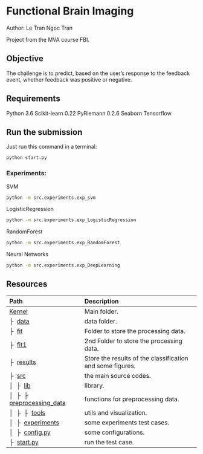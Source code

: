 # Functional Brain Imaging
Author: Le Tran Ngoc Tran

Project from the MVA course FBI.

## Objective 
The challenge is to predict, based on the user’s response to the feedback event, whether feedback was positive or negative.

## Requirements
Python 3.6
Scikit-learn 0.22
PyRiemann 0.2.6
Seaborn
Tensorflow



## Run the  submission
Just run this command in a terminal:

```bash
python start.py
```


### Experiments:
 

SVM
```bash
python -m src.experiments.exp_svm

```
LogisticRegression
```bash
python -m src.experiments.exp_LogisticRegression
```
RandomForest
```bash
python -m src.experiments.exp_RandomForest
```
Neural Networks
```bash
python -m src.experiments.exp_DeepLearning
```

## Resources

| Path | Description
| :--- | :----------
| [Kernel]() | Main folder.
| &boxvr;&nbsp; [data]() | data folder.
| &boxvr;&nbsp; [fit]() | Folder to store the processing data.
| &boxvr;&nbsp; [fit1]() | 2nd Folder to store the processing data.
| &boxvr;&nbsp; [results]() | Store the results of the classification and some figures.
| &boxvr;&nbsp; [src]() | the main source codes.
| &boxv;&nbsp; &boxvr;&nbsp; [lib]() | library.
| &boxv;&nbsp; &boxvr;&nbsp; &boxvr;&nbsp; [preprocessing_data]() | functions for preprocessing data.
| &boxv;&nbsp; &boxvr;&nbsp; &boxvr;&nbsp; [tools]()   | utils and visualization.
| &boxv;&nbsp; &boxvr;&nbsp; [experiments]() | some experiments test cases.
| &boxv;&nbsp; &boxvr;&nbsp; [config.py]() | some configurations.
| &boxvr;&nbsp; [start.py]() | run the test case.